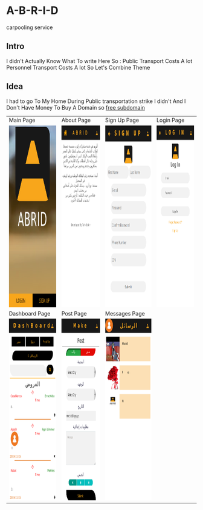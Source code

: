 # A-B-R-I-D
carpooling service
## Intro
I didn't Actually Know What To write Here So : 
       Public Transport Costs A lot 
       Personnel Transport Costs A lot 
       So Let's Combine Theme
## Idea 
I had to go To My Home During Public transportation strike
I didn't And I Don't Have Money To Buy A Domain
so [free subdomain](abrid.scienceontheweb.net)

<table>
  <tr>
    <td>Main Page</td>
    <td>About Page</td>
    <td>Sign Up Page</td>
    <td>Login Page</td>
  </tr>
  <tr>
    <td><img src="md/main.png" width=270 height=480></td>
    <td><img src="md/about.png" width=270 height=480></td>
    <td><img src="md/signup.png" width=270 height=480></td>
    <td><img src="md/login.png" width=270 height=480></td>
 </tr>
 <tr>
        <td>Dashboard Page</td>
        <td>Post Page</td>
        <td>Messages Page</td>

 </tr>
 <tr> 
    <td><img src="md/dashboard.png" width=270 height=480></td>
    <td><img src="md/Post.png" width=270 height=480></td>
    <td><img src="md/messages.png" width=270 height=480></td>
  </tr>
 </table>
